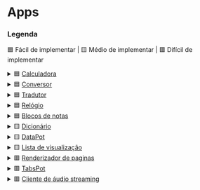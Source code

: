 # Apps

### Legenda

🟦️ Fácil de implementar | 🟨️ Médio de implementar | 🟥️ Difícil de implementar

<details>
<summary>🟦️ <ins>Calculadora</ins> </summary>

**Calcudora básica e objetiva**, permitindo operações de soma, subtração, multiplicação, divisão, potenciação e porcentagem.
</details>

<details>
<summary>🟦️ <ins>Conversor</ins> </summary>

Conversor simples de unidades, conversões de comprimento, massa, volume e tempo.

</details>

<details>
<summary>🟦️ <ins>Tradutor</ins> </summary>

Tradutor de línguas simples, provavelmente usará uma *API do google translate*.

</details>

<details>
<summary>🟦️ <ins>Relógio</ins> </summary>

	Um app que reúne cronômetro, alarme e temporizador.

</details>

<details>
<summary>🟦️ <ins>Blocos de notas</ins> </summary>

Bloco para anotações rápidas, com formatação markdown **<u> básica[Títulos, Listas(numeradas e não numeradas), Negrito, Itálico, Links, Imagens e Citações] </u>**.

</details>

<details>
<summary>🟨️ <ins>Dicionário</ins> </summary>

Dicionário português completo, provê definição, sinônimos e antônimos.

</details>

<details>
<summary>🟨️ <ins>DataPot</ins> </summary>

Salve arquivos na nuvem com segurança e praticidade.

</details>

<details>
<summary>🟨️ <ins>Lista de visualização</ins> </summary>

Praticamente a playlist “Assistir mais tarde” dentro da sua sidebar.

</details>

<details>
<summary>🟥️ <ins>Renderizador de paginas</ins> </summary>

Basicamente voc sera capaz de abrir uma pagina web na sidebar.

</details>

<details>
<summary>🟥️ <ins>TabsPot</ins> </summary>

Esta com muitas abas abertas mas não quer fechar-las ainda? TabPot será seu engavetador de abas.

</details>

<details>
<summary>🟥️ <ins>Cliente de áudio streaming</ins> </summary>